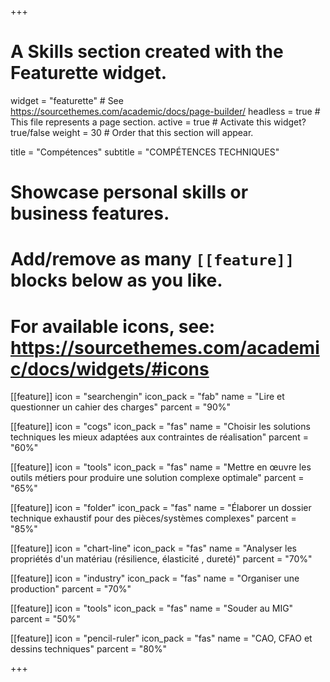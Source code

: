 +++
# A Skills section created with the Featurette widget.
widget = "featurette"  # See https://sourcethemes.com/academic/docs/page-builder/
headless = true  # This file represents a page section.
active = true  # Activate this widget? true/false
weight = 30  # Order that this section will appear.

title = "Compétences"
subtitle = "COMPÉTENCES TECHNIQUES"

# Showcase personal skills or business features.
# 
# Add/remove as many `[[feature]]` blocks below as you like.
# 
# For available icons, see: https://sourcethemes.com/academic/docs/widgets/#icons

[[feature]]
icon = "searchengin"
icon_pack = "fab"
name = "Lire et questionner un cahier des charges"
parcent = "90%"

[[feature]]
icon = "cogs"
icon_pack = "fas"
name = "Choisir les solutions techniques les mieux adaptées aux contraintes de réalisation"
parcent = "60%"

[[feature]]
icon = "tools"
icon_pack = "fas"
name = "Mettre en œuvre les outils métiers pour produire une solution complexe optimale"
parcent = "65%"

[[feature]]
icon = "folder"
icon_pack = "fas"
name = "Élaborer un dossier technique exhaustif pour des pièces/systèmes complexes"
parcent = "85%"

[[feature]]
icon = "chart-line"
icon_pack = "fas"
name = "Analyser les propriétés d'un matériau (résilience, élasticité , dureté)"
parcent = "70%"

[[feature]]
icon = "industry"
icon_pack = "fas"
name = "Organiser une production"
parcent = "70%"

[[feature]]
icon = "tools"
icon_pack = "fas"
name = "Souder au MIG"
parcent = "50%"

[[feature]]
icon = "pencil-ruler"
icon_pack = "fas"
name = "CAO, CFAO et dessins techniques"
parcent = "80%"

+++
